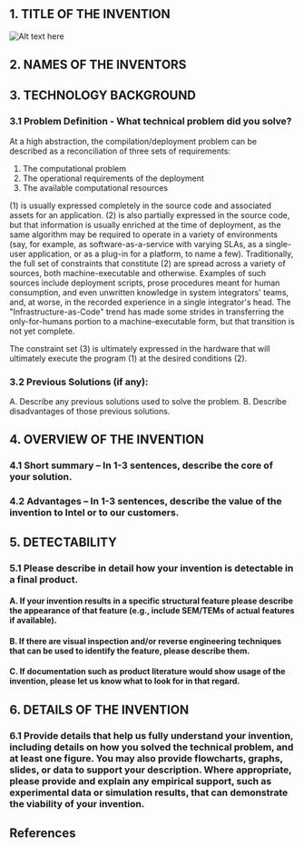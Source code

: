 # 
## 1. TITLE OF THE INVENTION

![Alt text here](diagram.svg)

## 2. NAMES OF THE INVENTORS
## 3. TECHNOLOGY BACKGROUND

### 3.1 Problem Definition - What technical problem did you solve?

At a high abstraction, the compilation/deployment problem can be
described as a reconciliation of three sets of requirements:
1. The computational problem
2. The operational requirements of the deployment
3. The available computational resources

(1) is usually expressed completely in the source code and associated
assets for an application.  (2) is also partially expressed in the
source code, but that information is usually enriched at the time of
deployment, as the same algorithm may be required to operate in a
variety of environments (say, for example, as software-as-a-service
with varying SLAs, as a single-user application, or as a plug-in for a
platform, to name a few).  Traditionally, the full set of constraints
that constitute (2) are spread across a variety of sources, both
machine-executable and otherwise.  Examples of such sources include
deployment scripts, prose procedures meant for human consumption, and
even unwritten knowledge in system integrators' teams, and, at worse,
in the recorded experience in a single integrator's head.  The
"Infrastructure-as-Code" trend has made some strides in transferring
the only-for-humans portion to a machine-executable form, but that
transition is not yet complete.

The constraint set (3) is ultimately expressed in the hardware that
will ultimately execute the program (1) at the desired conditions (2).  

### 3.2 Previous Solutions (if any):

A. Describe any previous solutions used to solve the problem.
B. Describe disadvantages of those previous solutions.

## 4. OVERVIEW OF THE INVENTION

### 4.1	Short summary – In 1-3 sentences, describe the core of your solution.
### 4.2	Advantages – In 1-3 sentences, describe the value of the invention to Intel or to our customers. 

## 5. DETECTABILITY

### 5.1	Please describe in detail how your invention is detectable in a final product. 

#### A.	If your invention results in a specific structural feature please describe the appearance of that feature (e.g., include SEM/TEMs of actual features if available).  

#### B.	If there are visual inspection and/or reverse engineering techniques that can be used to identify the feature, please describe them. 

#### C.	If documentation such as product literature would show usage of the invention, please let us know what to look for in that regard.  

## 6.	DETAILS OF THE INVENTION

### 6.1	Provide details that help us fully understand your invention, including details on how you solved the technical problem, and at least one figure. You may also provide flowcharts, graphs, slides, or data to support your description. Where appropriate, please provide and explain any empirical support, such as experimental data or simulation results, that can demonstrate the viability of your invention.

## References

